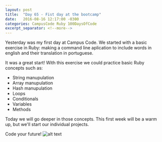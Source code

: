 ```yaml
---
layout: post
title:  "Day 65 - Fist day at the bootcamp"
date:   2016-08-16 12:17:00 -0300
categories: CampusCode Ruby 100DaysOfCode
excerpt_separator: <!--more-->
---
```


Yesterday was my first day at Campus Code. We started with a basic exercise in Ruby: making a command line aplication to include words in english and their translation in portuguese.
<!--more-->

It was a great start! With this exercise we could practice basic Ruby concepts such as:
* String manupulation
* Array manupulation
* Hash manupulation
* Loops
* Conditionals
* Variables
* Methods

Today we will go deeper in those concepts. This first week will be a warm up, but we'll start our individual projects.

Code your future!
![alt text](http://gionaufal.github.io/img/campuscode.png "Logo Campus Code")
